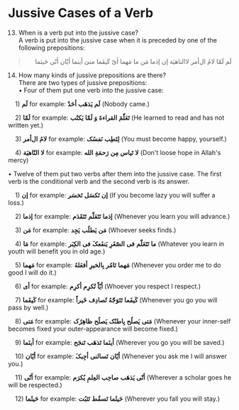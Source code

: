 Jussive Cases of a Verb
=======================

13. When is a verb put into the jussive case?  
 A verb is put into the jussive case when it is preceded by one of the
following prepositions:

<blockquote dir="rtl">
  <p>
لَم لَمّا لامُ الﺃمر لاالناهیَة ﺇن ﺇذما مَن ما مَهما ﺃیّ کَیفَما متیَ
ﺃینما ﺃیّان ﺃنّی حَیثما
  </p>
</blockquote>

14. How many kinds of jussive prepositions are there?  
 There are two types of jussive prepositions:  
 • Four of them put one verb into the jussive case:

    1) **لَم** for example: **لَم** **یَذهَب** **ﺃحَدٌ** (Nobody came.)

    2) **لَمّا** for example: **تَعَلّمَ** **القراءةَ** **وَ** **لَمّا**
**یَکتُب** (He learned to read and has not written yet.)

    3) **لامُ** **الﺃمر** for example: **لِتَطِب** **نَفسُک** (You must
become happy, yourself.)

    4) **لا** **النّاهیَة** for example: **لا** **تَیاس** **مِن**
**رَحمَةِ** **الله** (Don't loose hope in Allah's mercy)

• Twelve of them put two verbs after them into the jussive case. The
first verb is the conditional verb and the second verb is its answer.

    1) **ﺇن** for example: **ﺇن** **تَکسَل** **تَخسَر** (If you become
lazy you will suffer a loss.)

    2) **ﺇذما** for example: **ﺇذما** **تَتَعَلّم** **تَتَقَدَم**
(Whenever you learn you will advance.)

    3) **مَن** for example: **مَن** **یَطلُب** **یَجِد** (Whoever seeks
finds.)

    4) **مَا** for example: **ما** **تَتَعَلّم** **فی** **الصّغَرِ**
**یَنفَعکَ** **فی** **الکِبَر** (Whatever you learn in youth will
benefit you in old age.)

    5) **مَهما** for example: **مَهما** **تَامُر** **بِالخیرِ**
**ﺃفعَلهُ** (Whenever you order me to do good I will do it.)

    6) **ﺃی** for example: **ﺃیّاً** **تُکرِم** **ﺃکرِم** (Whoever you
respect I respect.)

    7) **کَیفَما** for example: **کَیفَما** **تَتَوَجّهُ** **تُصادِف**
**خَیراً** (Whenever you go you will pass by well.)

    8) **مَتی** for example: **مَتی** **یَصلُح** **بِاطنُک** **یَصلُح**
**ظاهِرُک** (Whenever your inner-self becomes fixed your
outer-appearance will become fixed.)

    9) **ﺃینَما** for example: **ﺃینَما** **تَذهَب** **تَنجَح**
(Wherever you go you will be saved.)

    10) **ﺃیّان** for example: **ﺃیّان** **تَسالنی** **ﺃجِبکَ**
(Whenever you ask me I will answer you.)

    11) **ﺃنّی** for example: **ﺃنّی** **یَذهَب** **صاحِب** **العِلمِ**
**یُکرَم** (Wherever a scholar goes he will be respected.)

    12) **حَیثَما** for example: **حَیثَما** **تَسقُط** **تَثبُت**
(Wherever you fall you will stay.)



